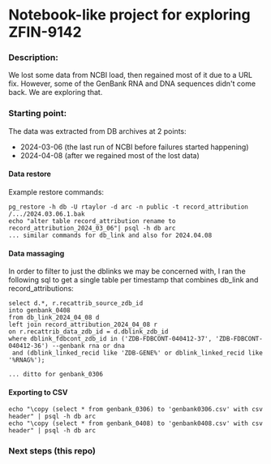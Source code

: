 Notebook-like project for exploring ZFIN-9142
===

### Description:
We lost some data from NCBI load, then regained most of it due to a URL fix.  However, some of the GenBank RNA and DNA
sequences didn't come back. We are exploring that.

### Starting point:

The data was extracted from DB archives at 2 points:
- 2024-03-06 (the last run of NCBI before failures started happening)
- 2024-04-08 (after we regained most of the lost data)

#### Data restore

Example restore commands:
```
pg_restore -h db -U rtaylor -d arc -n public -t record_attribution /.../2024.03.06.1.bak
echo "alter table record_attribution rename to record_attribution_2024_03_06"| psql -h db arc
... similar commands for db_link and also for 2024.04.08
```

#### Data massaging

In order to filter to just the dblinks we may be concerned with, I ran the following sql to get a single table per timestamp that combines
db_link and record_attributions:

```
select d.*, r.recattrib_source_zdb_id 
into genbank_0408
from db_link_2024_04_08 d
left join record_attribution_2024_04_08 r
on r.recattrib_data_zdb_id = d.dblink_zdb_id
where dblink_fdbcont_zdb_id in ('ZDB-FDBCONT-040412-37', 'ZDB-FDBCONT-040412-36') --genbank rna or dna
 and (dblink_linked_recid like 'ZDB-GENE%' or dblink_linked_recid like '%RNAG%');
 
... ditto for genbank_0306
```

#### Exporting to CSV
 
```
echo "\copy (select * from genbank_0306) to 'genbank0306.csv' with csv header" | psql -h db arc
echo "\copy (select * from genbank_0408) to 'genbank0408.csv' with csv header" | psql -h db arc
```

### Next steps (this repo)

